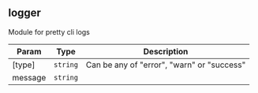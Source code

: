 <a name="module_logger"></a>

## logger
Module for pretty cli logs


| Param | Type | Description |
| --- | --- | --- |
| [type] | <code>string</code> | Can be any of "error", "warn" or "success" |
| message | <code>string</code> |  |

